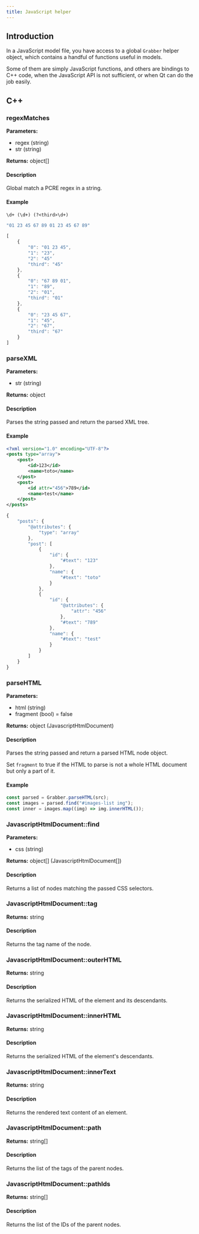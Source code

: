 ```yaml
---
title: JavaScript helper
---
```



## Introduction

In a JavaScript model file, you have access to a global `Grabber` helper object, which contains a handful of functions useful in models.

Some of them are simply JavaScript functions, and others are bindings to C++ code, when the JavaScript API is not sufficient, or when Qt can do the job easily.

## C++

### regexMatches

**Parameters:**
* regex (string)
* str (string)

**Returns:** object[]

#### Description
Global match a PCRE regex in a string.

#### Example
```
\d+ (\d+) (?<third>\d+)
```
```javascript
"01 23 45 67 89 01 23 45 67 89"
```
```javascript
[
    {
        "0": "01 23 45",
        "1": "23",
        "2": "45"
        "third": "45"
    },
    {
        "0": "67 89 01",
        "1": "89",
        "2": "01",
        "third": "01"
    },
    {
        "0": "23 45 67",
        "1": "45",
        "2": "67",
        "third": "67"
    }
]
```

### parseXML

**Parameters:**
* str (string)

**Returns:** object

#### Description
Parses the string passed and return the parsed XML tree.

#### Example
```xml
<?xml version="1.0" encoding="UTF-8"?>
<posts type="array">
    <post>
        <id>123</id>
        <name>toto</name>
    </post>
    <post>
        <id attr="456">789</id>
        <name>test</name>
    </post>
</posts>
```
```javascript
{
    "posts": {
        "@attributes": {
            "type": "array"
        },
        "post": [
            {
                "id": {
                    "#text": "123"
                },
                "name": {
                    "#text": "toto"
                }
            },
            {
                "id": {
                    "@attributes": {
                        "attr": "456"
                    },
                    "#text": "789"
                },
                "name": {
                    "#text": "test"
                }
            }
        ]
    }
}
```

### parseHTML

**Parameters:**
* html (string)
* fragment (bool) = false

**Returns:** object (JavascriptHtmlDocument)

#### Description
Parses the string passed and return a parsed HTML node object.

Set `fragment` to true if the HTML to parse is not a whole HTML document but only a part of it.

#### Example
```typescript
const parsed = Grabber.parseHTML(src);
const images = parsed.find("#images-list img");
const inner = images.map((img) => img.innerHTML());
```

### JavascriptHtmlDocument::find

**Parameters:**
* css (string)

**Returns:** object[] (JavascriptHtmlDocument[])

#### Description
Returns a list of nodes matching the passed CSS selectors.

### JavascriptHtmlDocument::tag

**Returns:** string

#### Description
Returns the tag name of the node.

### JavascriptHtmlDocument::outerHTML

**Returns:** string

#### Description
Returns the serialized HTML of the element and its descendants.

### JavascriptHtmlDocument::innerHTML

**Returns:** string

#### Description
Returns the serialized HTML of the element's descendants.

### JavascriptHtmlDocument::innerText

**Returns:** string

#### Description
Returns the rendered text content of an element.

### JavascriptHtmlDocument::path

**Returns:** string[]

#### Description
Returns the list of the tags of the parent nodes.

### JavascriptHtmlDocument::pathIds

**Returns:** string[]

#### Description
Returns the list of the IDs of the parent nodes.
